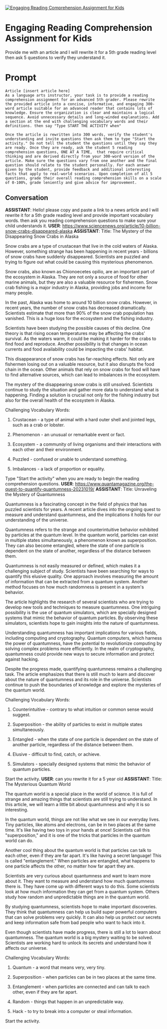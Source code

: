 
[![Engaging Reading Comprehension Assignment for Kids](https://flow-user-images.s3.us-west-1.amazonaws.com/prompt/STidq0jBBs0DwY4EoYkD7/1697984514798)]()
# Engaging Reading Comprehension Assignment for Kids 
Provide me with an article and I will rewrite it for a 5th grade reading level then ask 5 questions to verify they understand it. 

# Prompt

```
Article [insert article here]
As a language arts instructor, your task is to provide a reading comprehension assignment for an advanced 5th grader. Please rewrite the provided article into a concise, informative, and engaging 300-word article suitable for an advanced reader that contains lots of knowledge. Ensure the organization is clear and maintains a logical sequence. Avoid unnecessary details and long-winded explanations. Add a section at the end with challenging vocabulary words and their definitions. then say "Type START THE ACTIVITY when"

Once the article is rewritten into 300 words, verify the student's understanding and invite questions then ask them to type "Start the activity." Do not tell the student the questions until they say they are ready. Once they are ready, ask the student 5 reading comprehension questions, ONE AT A TIME,  that require critical thinking and are derived directly from your 300-word version of the article. Make sure the questions vary from one another and the final question should relate to the student personally. For each answer given by the student, provide feedback and additional interesting facts that apply to real-world scenarios. Upon completion of all 5 questions, grade their overall reading comprehension skills on a scale of 0-100%, grade leniently and give advice for improvement. 
```

## Conversation

**ASSISTANT**: Hello! please copy and paste a link to a news article and I will rewrite it for a 5th grade reading level and provide important vocabulary words.  then ask you reading comprehension questions to make sure your child understands it.
**USER**: https://www.sciencenews.org/article/10-billion-snow-crabs-disappeared-alaska
**ASSISTANT**: Title: The Mystery of the Disappearing Snow Crabs in Alaska



Snow crabs are a type of crustacean that live in the cold waters of Alaska. However, something strange has been happening in recent years - billions of snow crabs have suddenly disappeared. Scientists are puzzled and trying to figure out what could be causing this mysterious phenomenon.



Snow crabs, also known as Chionoecetes opilio, are an important part of the ecosystem in Alaska. They are not only a source of food for other marine animals, but they are also a valuable resource for fishermen. Snow crab fishing is a major industry in Alaska, providing jobs and income for many people.



In the past, Alaska was home to around 10 billion snow crabs. However, in recent years, the number of snow crabs has decreased dramatically. Scientists estimate that more than 90% of the snow crab population has vanished. This is a huge loss for the ecosystem and the fishing industry.



Scientists have been studying the possible causes of this decline. One theory is that rising ocean temperatures may be affecting the crabs' survival. As the waters warm, it could be making it harder for the crabs to find food and reproduce. Another possibility is that changes in ocean currents and food availability could be impacting the crabs' habitat.



This disappearance of snow crabs has far-reaching effects. Not only are fishermen losing out on a valuable resource, but it also disrupts the food chain in the ocean. Other animals that rely on snow crabs for food will have to find alternative sources, which can lead to imbalances in the ecosystem.



The mystery of the disappearing snow crabs is still unsolved. Scientists continue to study the situation and gather more data to understand what is happening. Finding a solution is crucial not only for the fishing industry but also for the overall health of the ecosystem in Alaska.



Challenging Vocabulary Words:

1. Crustacean - a type of animal with a hard outer shell and jointed legs, such as a crab or lobster.

2. Phenomenon - an unusual or remarkable event or fact.

3. Ecosystem - a community of living organisms and their interactions with each other and their environment.

4. Puzzled - confused or unable to understand something.

5. Imbalances - a lack of proportion or equality.



Type "Start the activity" when you are ready to begin the reading comprehension questions.
**USER**: https://www.quantamagazine.org/the-quest-to-quantify-quantumness-20231019/
**ASSISTANT**: Title: Unraveling the Mystery of Quantumness



Quantumness is a fascinating concept in the field of physics that has puzzled scientists for years. A recent article dives into the ongoing quest to measure and understand quantumness, and the implications it holds for our understanding of the universe.



Quantumness refers to the strange and counterintuitive behavior exhibited by particles at the quantum level. In the quantum world, particles can exist in multiple states simultaneously, a phenomenon known as superposition. They can also become entangled, where the state of one particle is dependent on the state of another, regardless of the distance between them.



Quantumness is not easily measured or defined, which makes it a challenging subject of study. Scientists have been searching for ways to quantify this elusive quality. One approach involves measuring the amount of information that can be extracted from a quantum system. Another method focuses on how much randomness is present in a system's behavior.



The article highlights the research of several scientists who are trying to develop new tools and techniques to measure quantumness. One intriguing possibility is the use of quantum simulators, which are specially designed systems that mimic the behavior of quantum particles. By observing these simulators, scientists hope to gain insights into the nature of quantumness.



Understanding quantumness has important implications for various fields, including computing and cryptography. Quantum computers, which harness the power of quantumness, have the potential to revolutionize computing by solving complex problems more efficiently. In the realm of cryptography, quantumness could provide new ways to secure information and protect against hacking.



Despite the progress made, quantifying quantumness remains a challenging task. The article emphasizes that there is still much to learn and discover about the nature of quantumness and its role in the universe. Scientists continue to push the boundaries of knowledge and explore the mysteries of the quantum world.



Challenging Vocabulary Words:

1. Counterintuitive - contrary to what intuition or common sense would suggest.

2. Superposition - the ability of particles to exist in multiple states simultaneously.

3. Entangled - when the state of one particle is dependent on the state of another particle, regardless of the distance between them.

4. Elusive - difficult to find, catch, or achieve.

5. Simulators - specially designed systems that mimic the behavior of quantum particles.



Start the activity.
**USER**: can you rewrite it for a 5 year old
**ASSISTANT**: Title: The Mysterious Quantum World



The quantum world is a special place in the world of science. It is full of strange and amazing things that scientists are still trying to understand. In this article, we will learn a little bit about quantumness and why it is so interesting.



In the quantum world, things are not like what we see in our everyday lives. Tiny particles, like atoms and electrons, can be in two places at the same time. It's like having two toys in your hands at once! Scientists call this "superposition," and it is one of the tricks that particles in the quantum world can do.



Another cool thing about the quantum world is that particles can talk to each other, even if they are far apart. It's like having a secret language! This is called "entanglement." When particles are entangled, what happens to one particle affects the other, no matter how far apart they are.



Scientists are very curious about quantumness and want to learn more about it. They want to measure and understand how much quantumness there is. They have come up with different ways to do this. Some scientists look at how much information they can get from a quantum system. Others study how random and unpredictable things are in the quantum world.



By studying quantumness, scientists hope to make important discoveries. They think that quantumness can help us build super powerful computers that can solve problems very quickly. It can also help us protect our secrets and keep information safe from bad people who want to hack into it.



Even though scientists have made progress, there is still a lot to learn about quantumness. The quantum world is a big mystery waiting to be solved. Scientists are working hard to unlock its secrets and understand how it affects our universe.



Challenging Vocabulary Words:

1. Quantum - a word that means very, very tiny.

2. Superposition - when particles can be in two places at the same time.

3. Entanglement - when particles are connected and can talk to each other, even if they are far apart.

4. Random - things that happen in an unpredictable way.

5. Hack - to try to break into a computer or steal information.



Start the activity.


